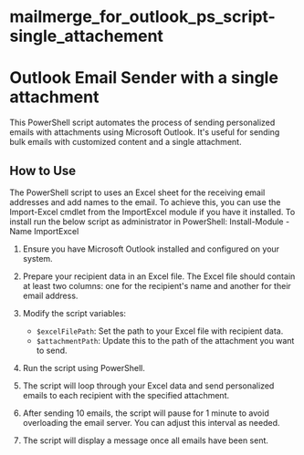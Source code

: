 # mailmerge_for_outlook_ps_script-single_attachement
# Outlook Email Sender with a single attachment

This PowerShell script automates the process of sending personalized emails with attachments using Microsoft Outlook. It's useful for sending bulk emails with customized content and a single attachment.

## How to Use

The PowerShell script to uses an Excel sheet for the receiving email addresses and add names to the email. To achieve this, you can use the Import-Excel cmdlet from the ImportExcel module if you have it installed. To install run the below script as administrator in PowerShell:
Install-Module -Name ImportExcel

1. Ensure you have Microsoft Outlook installed and configured on your system.

2. Prepare your recipient data in an Excel file. The Excel file should contain at least two columns: one for the recipient's name and another for their email address.

3. Modify the script variables:
   - `$excelFilePath`: Set the path to your Excel file with recipient data.
   - `$attachmentPath`: Update this to the path of the attachment you want to send.

4. Run the script using PowerShell.

5. The script will loop through your Excel data and send personalized emails to each recipient with the specified attachment.

6. After sending 10 emails, the script will pause for 1 minute to avoid overloading the email server. You can adjust this interval as needed.

7. The script will display a message once all emails have been sent.
